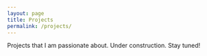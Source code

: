 ```yaml
---
layout: page
title: Projects
permalink: /projects/
---
```


Projects that I am passionate about. Under construction. Stay tuned! 
